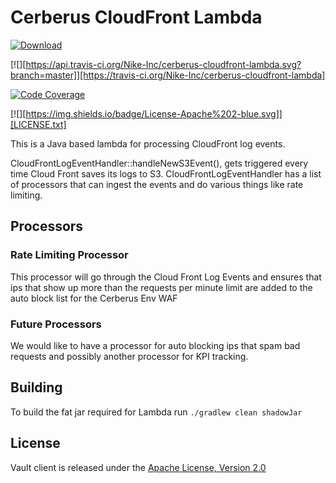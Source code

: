 # Cerberus CloudFront Lambda

[ ![Download](https://api.bintray.com/packages/nike/maven/cerberus-cloudfront-lambda/images/download.svg) ](https://bintray.com/nike/maven/cerberus-cloudfront-lambda/_latestVersion)

[![][https://api.travis-ci.org/Nike-Inc/cerberus-cloudfront-lambda.svg?branch=master]][https://travis-ci.org/Nike-Inc/cerberus-cloudfront-lambda]

[![Code Coverage](https://img.shields.io/codecov/c/github/Nike-Inc/cerberus-cloudfront-lambda/master.svg)](https://codecov.io/github/Nike-Inc/cerberus-cloudfront-lambda?branch=master)

[![][https://img.shields.io/badge/License-Apache%202-blue.svg]][LICENSE.txt]

This is a Java based lambda for processing CloudFront log events.

CloudFrontLogEventHandler::handleNewS3Event(), gets triggered every time Cloud Front saves its logs to S3.
CloudFrontLogEventHandler has a list of processors that can ingest the events and do various things like rate limiting.

## Processors

### Rate Limiting Processor
This processor will go through the Cloud Front Log Events and ensures that ips that show up more than the requests per minute limit are added to the auto block list for the Cerberus Env WAF

### Future Processors
We would like to have a processor for auto blocking ips that spam bad requests and possibly another processor for KPI tracking.

## Building

To build the fat jar required for Lambda run `./gradlew clean shadowJar`

## License

Vault client is released under the [Apache License, Version 2.0](http://www.apache.org/licenses/LICENSE-2.0)